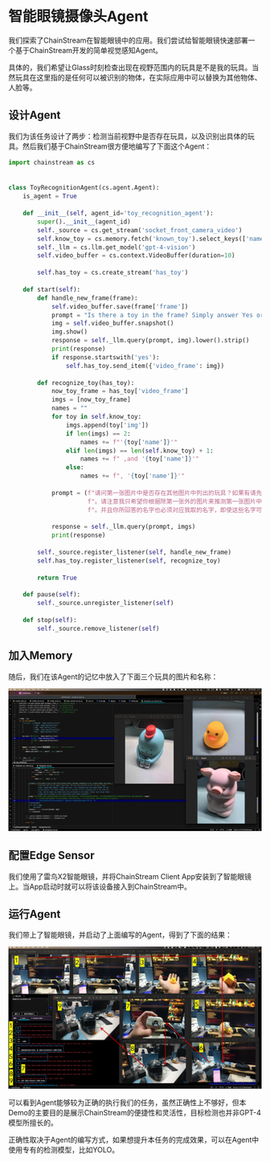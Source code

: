 # 智能眼镜摄像头Agent

我们探索了ChainStream在智能眼镜中的应用。我们尝试给智能眼镜快速部署一个基于ChainStream开发的简单视觉感知Agent。

具体的，我们希望让Glass时刻检查出现在视野范围内的玩具是不是我的玩具。当然玩具在这里指的是任何可以被识别的物体，在实际应用中可以替换为其他物体、人脸等。

## 设计Agent

我们为该任务设计了两步：检测当前视野中是否存在玩具，以及识别出具体的玩具。然后我们基于ChainStream很方便地编写了下面这个Agent：

```python
import chainstream as cs


class ToyRecognitionAgent(cs.agent.Agent):
    is_agent = True

    def __init__(self, agent_id='toy_recognition_agent'):
        super().__init__(agent_id)
        self._source = cs.get_stream('socket_front_camera_video')
        self.know_toy = cs.memory.fetch('known_toy').select_keys(['name', 'img'])
        self._llm = cs.llm.get_model('gpt-4-vision')
        self.video_buffer = cs.context.VideoBuffer(duration=10)

        self.has_toy = cs.create_stream('has_toy')

    def start(self):
        def handle_new_frame(frame):
            self.video_buffer.save(frame['frame'])
            prompt = "Is there a toy in the frame? Simply answer Yes or No"
            img = self.video_buffer.snapshot()
            img.show()
            response = self._llm.query(prompt, img).lower().strip()
            print(response)
            if response.startswith('yes'):
                self.has_toy.send_item({'video_frame': img})

        def recognize_toy(has_toy):
            now_toy_frame = has_toy['video_frame']
            imgs = [now_toy_frame]
            names = ""
            for toy in self.know_toy:
                imgs.append(toy['img'])
                if len(imgs) == 2:
                    names += f"'{toy['name']}'"
                elif len(imgs) == len(self.know_toy) + 1:
                    names += f" ,and '{toy['name']}'"
                else:
                    names += f", '{toy['name']}'"

            prompt = (f"请问第一张图片中是否存在其他图片中列出的玩具？如果有请先回答yes，然后分别说出我给他们取的名字。从第二张开始到最后的所有图片是我所展示的所有玩具，我依次给他们取名为 {names}"
                      f"。请注意我只希望你根据除第一张外的图片来推测第一张图片中存在的玩具，对于不在展示中的玩具，即使你认识该玩具你也不可以回答yes"
                      f"。并且你所回答的名字也必须对应我取的名字，即使这些名字可能很奇怪甚至和通常认知不对应。")

            response = self._llm.query(prompt, imgs)
            print(response)

        self._source.register_listener(self, handle_new_frame)
        self.has_toy.register_listener(self, recognize_toy)

        return True

    def pause(self):
        self._source.unregister_listener(self)

    def stop(self):
        self._source.remove_listener(self)

```

## 加入Memory

随后，我们在该Agent的记忆中放入了下面三个玩具的图片和名称：

<img src="../../../img/demo_glass_memory.png">

## 配置Edge Sensor

我们使用了雷鸟X2智能眼镜，并将ChainStream Client App安装到了智能眼镜上。当App启动时就可以将该设备接入到ChainStream中。


## 运行Agent

我们带上了智能眼镜，并启动了上面编写的Agent，得到了下面的结果：

<img src="../../../img/demo_glass.png">

可以看到Agent能够较为正确的执行我们的任务，虽然正确性上不够好，但本Demo的主要目的是展示ChainStream的便捷性和灵活性，目标检测也并非GPT-4模型所擅长的。

正确性取决于Agent的编写方式，如果想提升本任务的完成效果，可以在Agent中使用专有的检测模型，比如YOLO。

